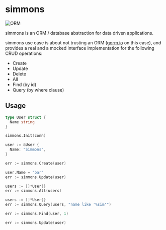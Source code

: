 # simmons

![ORM](https://i.imgur.com/HilP6Tp.png)

simmons is an ORM / database abstraction for data driven applications.

simmons use case is about not trusting an ORM ([gorm.io](http://gorm.io) on this case), and provides a real and a mocked interface implementation for the following CRUD operations:

- Create
- Update
- Delete
- All
- Find (by id)
- Query (by where clause)

## Usage

```go
type User struct {
  Name string
}

simmons.Init(conn)

user := &User {
  Name: "Simmons",
}

err := simmons.Create(user)

user.Name = "bar"
err := simmons.Update(user)

users := []*User{}
err := simmons.All(users)

users := []*User{}
err := simmons.Query(users, "name like '%sim'")

err := simmons.Find(user, 1)

err := simmons.Update(user)
``` 
